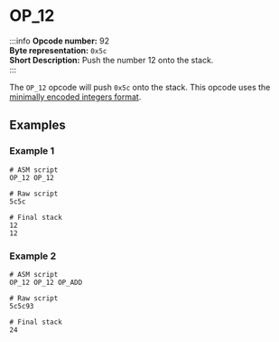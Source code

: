 # OP_12
:::info
**Opcode number:** 92  
**Byte representation:**  `0x5c`  
**Short Description:** Push the number 12 onto the stack.  
:::

The `OP_12` opcode will push `0x5c` onto the stack. This opcode uses the [minimally encoded integers format](../overview/numbers.md#minimally-encoded-integers).

## Examples
### Example 1
```shell
# ASM script
OP_12 OP_12

# Raw script
5c5c

# Final stack
12
12
```

### Example 2
```shell
# ASM script
OP_12 OP_12 OP_ADD

# Raw script
5c5c93

# Final stack
24
```
